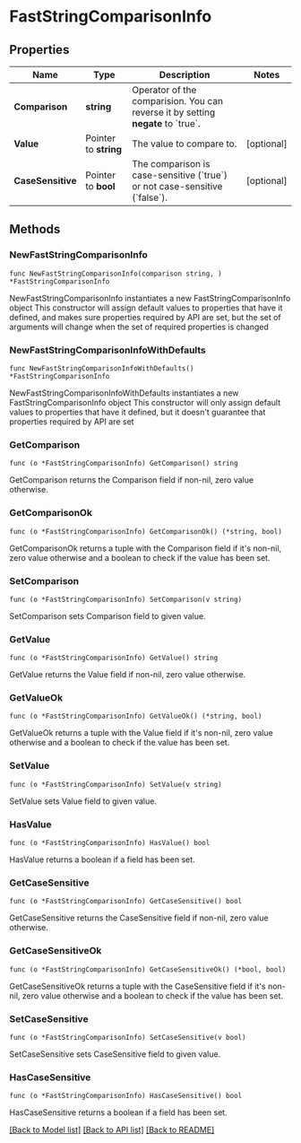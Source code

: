 # FastStringComparisonInfo

## Properties

Name | Type | Description | Notes
------------ | ------------- | ------------- | -------------
**Comparison** | **string** | Operator of the comparision. You can reverse it by setting **negate** to &#x60;true&#x60;. | 
**Value** | Pointer to **string** | The value to compare to. | [optional] 
**CaseSensitive** | Pointer to **bool** | The comparison is case-sensitive (&#x60;true&#x60;) or not case-sensitive (&#x60;false&#x60;). | [optional] 

## Methods

### NewFastStringComparisonInfo

`func NewFastStringComparisonInfo(comparison string, ) *FastStringComparisonInfo`

NewFastStringComparisonInfo instantiates a new FastStringComparisonInfo object
This constructor will assign default values to properties that have it defined,
and makes sure properties required by API are set, but the set of arguments
will change when the set of required properties is changed

### NewFastStringComparisonInfoWithDefaults

`func NewFastStringComparisonInfoWithDefaults() *FastStringComparisonInfo`

NewFastStringComparisonInfoWithDefaults instantiates a new FastStringComparisonInfo object
This constructor will only assign default values to properties that have it defined,
but it doesn't guarantee that properties required by API are set

### GetComparison

`func (o *FastStringComparisonInfo) GetComparison() string`

GetComparison returns the Comparison field if non-nil, zero value otherwise.

### GetComparisonOk

`func (o *FastStringComparisonInfo) GetComparisonOk() (*string, bool)`

GetComparisonOk returns a tuple with the Comparison field if it's non-nil, zero value otherwise
and a boolean to check if the value has been set.

### SetComparison

`func (o *FastStringComparisonInfo) SetComparison(v string)`

SetComparison sets Comparison field to given value.


### GetValue

`func (o *FastStringComparisonInfo) GetValue() string`

GetValue returns the Value field if non-nil, zero value otherwise.

### GetValueOk

`func (o *FastStringComparisonInfo) GetValueOk() (*string, bool)`

GetValueOk returns a tuple with the Value field if it's non-nil, zero value otherwise
and a boolean to check if the value has been set.

### SetValue

`func (o *FastStringComparisonInfo) SetValue(v string)`

SetValue sets Value field to given value.

### HasValue

`func (o *FastStringComparisonInfo) HasValue() bool`

HasValue returns a boolean if a field has been set.

### GetCaseSensitive

`func (o *FastStringComparisonInfo) GetCaseSensitive() bool`

GetCaseSensitive returns the CaseSensitive field if non-nil, zero value otherwise.

### GetCaseSensitiveOk

`func (o *FastStringComparisonInfo) GetCaseSensitiveOk() (*bool, bool)`

GetCaseSensitiveOk returns a tuple with the CaseSensitive field if it's non-nil, zero value otherwise
and a boolean to check if the value has been set.

### SetCaseSensitive

`func (o *FastStringComparisonInfo) SetCaseSensitive(v bool)`

SetCaseSensitive sets CaseSensitive field to given value.

### HasCaseSensitive

`func (o *FastStringComparisonInfo) HasCaseSensitive() bool`

HasCaseSensitive returns a boolean if a field has been set.


[[Back to Model list]](../README.md#documentation-for-models) [[Back to API list]](../README.md#documentation-for-api-endpoints) [[Back to README]](../README.md)



